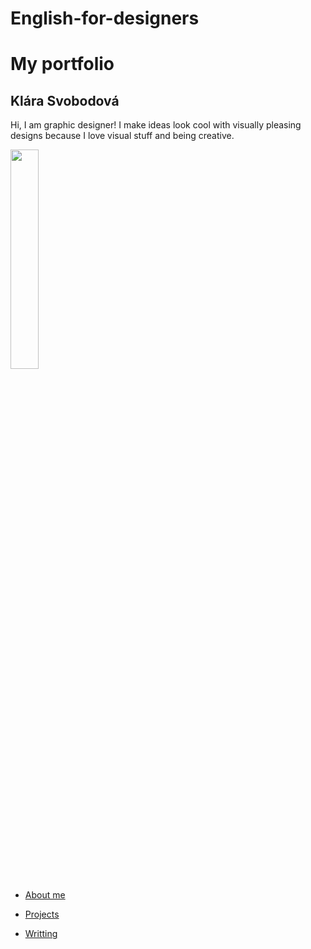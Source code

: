 # English-for-designers

# My portfolio
## Klára Svobodová

Hi, I am graphic designer! I make ideas look cool with visually pleasing designs because I love visual stuff and being creative.

<img src="https://github.com/KlaraSvobodova/English-for-designers/assets/152971101/d1e0e856-40da-4e43-a428-501c0d070355" width=30% height=30%>

- [About me](about_me.md)

- [Projects](projects.md)

- [Writting](writting.md)

